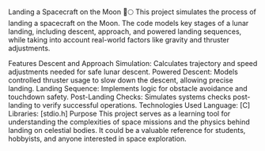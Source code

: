 Landing a Spacecraft on the Moon 🚀🌕
This project simulates the process of landing a spacecraft on the Moon. The code models key stages of a lunar landing, including descent, approach, and powered landing sequences, while taking into account real-world factors like gravity and thruster adjustments.

Features
Descent and Approach Simulation: Calculates trajectory and speed adjustments needed for safe lunar descent.
Powered Descent: Models controlled thruster usage to slow down the descent, allowing precise landing.
Landing Sequence: Implements logic for obstacle avoidance and touchdown safety.
Post-Landing Checks: Simulates systems checks post-landing to verify successful operations.
Technologies Used
Language: [C]
Libraries: [stdio.h]
Purpose
This project serves as a learning tool for understanding the complexities of space missions and the physics behind landing on celestial bodies. It could be a valuable reference for students, hobbyists, and anyone interested in space exploration.
